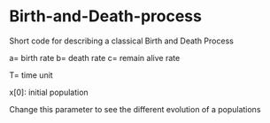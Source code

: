# Birth-and-Death-process
Short code for describing a classical Birth and Death Process 


a= birth rate
b= death rate
c= remain alive rate

T= time unit

x[0]: initial population

Change this parameter to see the different evolution of a populations
